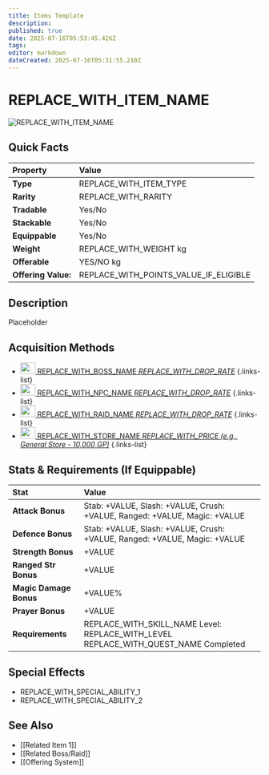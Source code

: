```yaml
---
title: Items Template
description: 
published: true
date: 2025-07-16T05:53:45.426Z
tags: 
editor: markdown
dateCreated: 2025-07-16T05:31:55.210Z
---
```


# REPLACE_WITH_ITEM_NAME

<!-- Item Image: Upload to Wiki.js and link here -->
![REPLACE_WITH_ITEM_NAME](REPLACE_WITH_IMAGE_URL_OR_PATH)

## Quick Facts
| Property      | Value                                     |
| :------------ | :---------------------------------------- |
| **Type** | REPLACE_WITH_ITEM_TYPE                    |
| **Rarity** | REPLACE_WITH_RARITY                       |
| **Tradable** | Yes/No                                    |
| **Stackable** | Yes/No                                    |
| **Equippable**| Yes/No                                    |
| **Weight** | REPLACE_WITH_WEIGHT kg                    |
| **Offerable** | YES/NO kg                    |
|**Offering Value:** | REPLACE_WITH_POINTS_VALUE_IF_ELIGIBLE |

## Description
Placeholder

## Acquisition Methods
- [<img class="boss" src="https://oldschool.runescape.wiki/images/Vorkath%27s_head.png?b7686" width="30" height="23"> REPLACE_WITH_BOSS_NAME *REPLACE_WITH_DROP_RATE*](/bosses/REPLACE_WITH_BOSS_NAME)
{.links-list}
- [<img class="npcs" src="https://oldschool.runescape.wiki/images/Stuffed_abyssal_head.png?e2ce1" width="30" height="23"> REPLACE_WITH_NPC_NAME *REPLACE_WITH_DROP_RATE*](/npcs/REPLACE_WITH_NPC_NAME)
{.links-list}
- [<img class="raids" src="https://oldschool.runescape.wiki/images/Olmlet.png?d8722" width="30" height="23"> REPLACE_WITH_RAID_NAME *REPLACE_WITH_DROP_RATE*](/raids/REPLACE_WITH_RAID_NAME)
{.links-list}
- [<img class="stores" src="https://oldschool.runescape.wiki/images/Clockwork.png?09bb0" width="30" height="23"> REPLACE_WITH_STORE_NAME *REPLACE_WITH_PRICE (e.g., General Store - 10,000 GP)*](/stores/REPLACE_WITH_STORE_NAME)
{.links-list}

## Stats & Requirements (If Equippable)
| Stat             | Value                                 |
| :--------------- | :------------------------------------ |
| **Attack Bonus** | Stab: +VALUE, Slash: +VALUE, Crush: +VALUE, Ranged: +VALUE, Magic: +VALUE |
| **Defence Bonus**| Stab: +VALUE, Slash: +VALUE, Crush: +VALUE, Ranged: +VALUE, Magic: +VALUE |
| **Strength Bonus**| +VALUE                               |
| **Ranged Str Bonus**| +VALUE                             |
| **Magic Damage Bonus**| +VALUE%                          |
| **Prayer Bonus** | +VALUE                                |
| **Requirements** | REPLACE_WITH_SKILL_NAME Level: REPLACE_WITH_LEVEL<br>REPLACE_WITH_QUEST_NAME Completed |


## Special Effects
* REPLACE_WITH_SPECIAL_ABILITY_1
* REPLACE_WITH_SPECIAL_ABILITY_2

## See Also
* [[Related Item 1]]
* [[Related Boss/Raid]]
* [[Offering System]]
